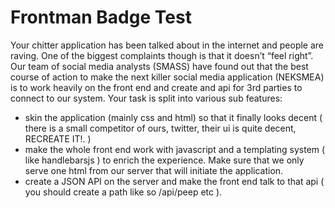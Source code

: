 Frontman Badge Test
==============================

Your chitter application has been talked about in the internet and people are raving.
One of the biggest complaints though is that it doesn’t “feel right”. Our team of social media analysts (SMASS) have found out that the best course of action to make the next killer social media application (NEKSMEA) is to work heavily on the front end and create and api for 3rd parties to connect to our system.
Your task is split into various sub features:

- skin the application (mainly css and html) so that it finally looks
decent ( there is a small competitor of ours, twitter, their ui is quite decent, RECREATE IT!. )
- make the whole front end work with javascript and a templating system ( like handlebarsjs ) to enrich the experience. Make sure that
we only serve one html from our server that will initiate the
application.
- create a JSON API on the server and make the front end talk to that
api ( you should create a path like so /api/peep etc ).